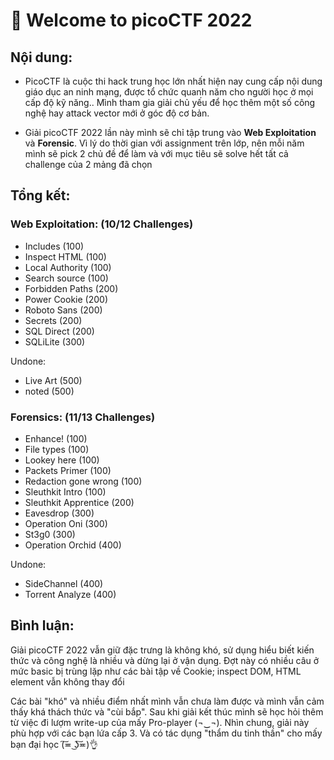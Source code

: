 # 🚩 Welcome to picoCTF 2022

## Nội dung:

- PicoCTF là cuộc thi hack trung học lớn nhất hiện nay cung cấp nội dung giáo dục an ninh mạng, được tổ chức quanh năm cho người học ở mọi cấp độ kỹ năng.. Mình tham gia giải chủ yếu để học thêm một số công nghệ hay attack vector mới ở góc độ cơ bản.

- Giải picoCTF 2022 lần này mình sẽ chỉ tập trung vào **Web Exploitation** và **Forensic**. Vì lý do thời gian với assignment trên lớp, nên mỗi năm mình sẽ pick 2 chủ đề để làm và với mục tiêu sẽ solve hết tất cả challenge của 2 mảng đã chọn

## Tổng kết:

### Web Exploitation: (10/12 Challenges)
- Includes (100)
- Inspect HTML (100)
- Local Authority (100)
- Search source (100)
- Forbidden Paths (200)
- Power Cookie (200)
- Roboto Sans (200)
- Secrets (200)
- SQL Direct (200)
- SQLiLite (300)

Undone:
- Live Art (500)
- noted (500)

### Forensics: (11/13 Challenges)
- Enhance! (100)
- File types (100)
- Lookey here (100)
- Packets Primer (100)
- Redaction gone wrong (100)
- Sleuthkit Intro (100)
- Sleuthkit Apprentice (200)
- Eavesdrop (300)
- Operation Oni (300)
- St3g0 (300)
- Operation Orchid (400)

Undone:
- SideChannel (400)
- Torrent Analyze (400)

## Bình luận:
Giải picoCTF 2022 vẫn giữ đặc trưng là không khó, sử dụng hiểu biết kiến thức và công nghệ là nhiều và dừng lại ở vận dụng. Đợt này có nhiều câu ở mức basic bị trùng lặp như các bài tập về Cookie; inspect DOM, HTML element vẫn không thay đổi

Các bài "khó" và nhiều điểm nhất mình vẫn chưa làm được và mình vẫn cảm thấy khá thách thức và "cùi bắp". Sau khi giải kết thúc mình sẽ học hỏi thêm từ việc đi lượm write-up của mấy Pro-player (¬‿¬). Nhìn chung, giải này phù hợp với các bạn lứa cấp 3. Và có tác dụng "thẩm du tinh thần" cho mấy bạn đại học (͠≖ ͜ʖ͠≖)👌
